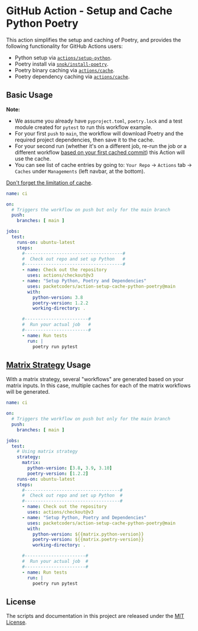 # GitHub Action - Setup and Cache Python Poetry

This action simplifies the setup and caching of Poetry, and provides the following functionality for GitHub Actions users:
* Python setup via [`actions/setup-python`](https://github.com/actions/setup-python).
* Poetry install via [`snok/install-poetry`](https://github.com/snok/install-poetry).
* Poetry binary caching via [`actions/cache`](https://github.com/actions/cache).
* Poetry dependency caching via [`actions/cache`](https://github.com/actions/cache).

## Basic Usage

**Note:** 
* We assume you already have `pyproject.toml`, `poetry.lock` and a test module created for `pytest` to run this workflow example.
* For your first `push` to `main`, the workflow will download Poetry and the required project dependencies, then save it to the cache.
* For your second run (whether it's on a different job, re-run the job or a different workflow [based on your first cached commit](https://docs.github.com/en/actions/using-workflows/caching-dependencies-to-speed-up-workflows#restrictions-for-accessing-a-cache)) this Action will use the cache.
* You can see list of cache entries by going to: `Your Repo` -> `Actions` tab -> `Caches` under `Managements` (left navbar, at the bottom). 

[Don't forget the limitation of cache](https://docs.github.com/en/actions/using-workflows/caching-dependencies-to-speed-up-workflows#usage-limits-and-eviction-policy).

```yml
name: ci

on:
  # Triggers the workflow on push but only for the main branch
  push:
    branches: [ main ]

jobs:
  test:
    runs-on: ubuntu-latest
    steps:
      #-------------------------------------#
      #  Check out repo and set up Python   #
      #-------------------------------------#
      - name: Check out the repository
        uses: actions/checkout@v3
      - name: "Setup Python, Poetry and Dependencies"
        uses: packetcoders/action-setup-cache-python-poetry@main
        with:
          python-version: 3.8
          poetry-version: 1.2.2
          working-directory: .

      #------------------------#
      #  Run your actual job   #
      #------------------------#
      - name: Run tests
        run: |
          poetry run pytest
```

## [Matrix Strategy](https://docs.github.com/en/actions/using-jobs/using-a-matrix-for-your-jobs) Usage

With a matrix strategy, several "workflows" are generated based on your matrix inputs. In this case, multiple caches for each of the matrix workflows will be generated.

```yml
name: ci

on:
  # Triggers the workflow on push but only for the main branch
  push:
    branches: [ main ]

jobs:
  test:
    # Using matrix strategy
    strategy:
      matrix:
        python-version: [3.8, 3.9, 3.10]
        poetry-version: [1.2.2]
    runs-on: ubuntu-latest
    steps:
      #------------------------------------#
      #  Check out repo and set up Python  #
      #------------------------------------#
      - name: Check out the repository
        uses: actions/checkout@v3
      - name: "Setup Python, Poetry and Dependencies"
        uses: packetcoders/action-setup-cache-python-poetry@main
        with:
          python-version: ${{matrix.python-version}}
          poetry-version: ${{matrix.poetry-version}}
          working-directory: .

      #-----------------------#
      #  Run your actual job  #
      #-----------------------#
      - name: Run tests
        run: |
          poetry run pytest
```

## License

The scripts and documentation in this project are released under the [MIT License](LICENSE).
